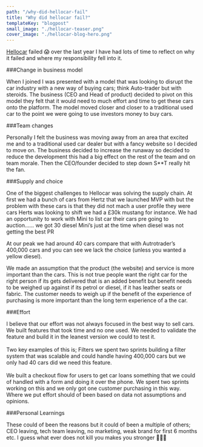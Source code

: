 ```yaml
---
path: "/why-did-hellocar-fail"
title: "Why did hellocar fail?"
templateKey: "blogpost"
small_image: "./hellocar-teaser.png"
cover_image: "./hellocar-blog-hero.png"
---
```


[Hellocar](/hellocar) failed 😱 over the last year I have had lots of time to reflect on why it failed and where my responsibility fell into it.

###Change in business model

When I joined I was presented with a model that was looking to disrupt the car industry with a new way of buying cars; think Auto-trader but with steroids. The business (CEO and Head of product) decided to pivot on this model they felt that it would need to much effort and time to get these cars onto the platform. The model moved closer and closer to a traditional used car to the point we were going to use investors money to buy cars.

###Team changes

Personally I felt the business was moving away from an area that excited me and to a traditional used car dealer but with a fancy website so I decided to move on. The business decided to increase the runaway so decided to reduce the development this had a big effect on the rest of the team and on team morale. Then the CEO/founder decided to step down S\*\*T really hit the fan.

###Supply and choice

One of the biggest challenges to Hellocar was solving the supply chain. At first we had a bunch of cars from Hertz that we launched MVP with but the problem with these cars is that they did not mach a user profile they were cars Herts was looking to shift we had a £30k mustang for instance. We had an opportunity to work with Mini to list car their cars pre going to auction…… we got 30 diesel Mini’s just at the time when diesel was not getting the best PR

At our peak we had around 40 cars compare that with Autrotrader’s 400,000 cars and you can see we lack the choice (unless you wanted a yellow diesel).

We made an assumption that the product (the website) and service is more important than the cars. This is not true people want the right car for the right person if its gets delivered that is an added benefit but benefit needs to be weighed up against if its petrol or diesel, if it has leather seats or fabric. The customer needs to weigh up if the benefit of the experience of purchasing is more important than the long term experience of a the car.

###Effort

I believe that our effort was not always focused in the best way to sell cars. We built features that took time and no one used. We needed to validate the feature and build it in the leanest version we could to test it.
<br><br>
Two key examples of this is; Filters we spent two sprints building a filter system that was scalable and could handle having 400,000 cars but we only had 40 cars did we need this feature.
<br><br>
We built a checkout flow for users to get car loans something that we could of handled with a form and doing it over the phone. We spent two sprints working on this and we only got one customer purchasing in this way. Where we put effort should of been based on data not assumptions and opinions.

###Personal Learnings

These could of been the reasons but it could of been a multiple of others; CEO leaving, tech team leaving, no marketing, weak brand for first 6 months etc. I guess what ever does not kill you makes you stronger 🤷🏻‍♂️
